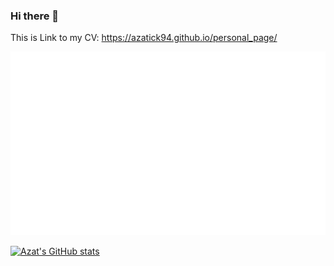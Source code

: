 ### Hi there 👋

This is Link to my CV: https://azatick94.github.io/personal_page/

<a href="https://github.com/Azatick94/github-stats">

![](https://github.com/Azatick94/github-stats/blob/master/generated/languages.svg)

[![Azat's GitHub stats](https://github-readme-stats.vercel.app/api?username=Azatick94)](https://github.com/Azatick94/github-readme-stats)

  

<!--
**Azatick94/Azatick94** is a ✨ _special_ ✨ repository because its `README.md` (this file) appears on your GitHub profile.

Here are some ideas to get you started:

- 🔭 I’m currently working on ...
- 🌱 I’m currently learning ...
- 👯 I’m looking to collaborate on ...
- 🤔 I’m looking for help with ...
- 💬 Ask me about ...
- 📫 How to reach me: ...
- 😄 Pronouns: ...
- ⚡ Fun fact: ...
-->
